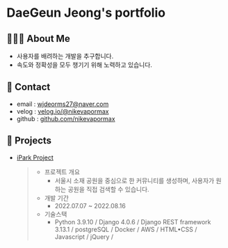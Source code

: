 # DaeGeun Jeong's portfolio
## 👨🏻‍💻 About Me
- 사용자를 배려하는 개발을 추구합니다.
- 속도와 정확성을 모두 챙기기 위해 노력하고 있습니다.

## 📌 Contact
- email : [wjdeorms27@naver.com](wjdeorms27@naver.com)
- velog : [velog.io/@nikevapormax](https://velog.io/@nikevapormax)
- github : [github.com/nikevapormax](https://github.com/nikevapormax)

## 📌 Projects
- [iPark Project](https://github.com/nikevapormax/iPark_django_backend)
  > - 프로젝트 개요
  >    - 서울시 소재 공원을 중심으로 한 커뮤니티를 생성하며, 사용자가 원하는 공원을 직접 검색할 수 있습니다.
  > - 개발 기간
  >    - 2022.07.07 ~ 2022.08.16
  > - 기술스택
  >    - Python 3.9.10  /  Django 4.0.6  /  Django REST framework 3.13.1  / 
  >      postgreSQL  /  Docker  /  AWS  /
  >      HTML•CSS  /  Javascript  /  jQuery  / 

